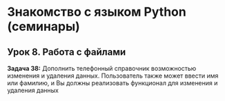 # Знакомство с языком Python (семинары)

## Урок 8. Работа с файлами

**Задача 38:** Дополнить телефонный справочник возможностью изменения и удаления данных. 
Пользователь также может ввести имя или фамилию, и Вы должны реализовать функционал для изменения и удаления данных
